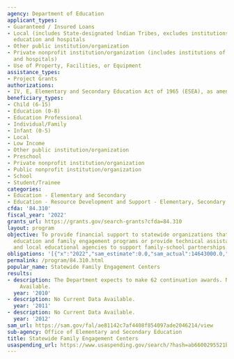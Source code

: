 ```yaml
---
agency: Department of Education
applicant_types:
- Guaranteed / Insured Loans
- Local (includes State-designated lndian Tribes, excludes institutions of higher
  education and hospitals
- Other public institution/organization
- Private nonprofit institution/organization (includes institutions of higher education
  and hospitals)
- Use of Property, Facilities, or Equipment
assistance_types:
- Project Grants
authorizations:
- IV, E, Elementary and Secondary Education Act of 1965 (ESEA), as amended.
beneficiary_types:
- Child (6-15)
- Education (0-8)
- Education Professional
- Individual/Family
- Infant (0-5)
- Local
- Low Income
- Other public institution/organization
- Preschool
- Private nonprofit institution/organization
- Public nonprofit institution/organization
- School
- Student/Trainee
categories:
- Education - Elementary and Secondary
- Education - Resource Development and Support - Elementary, Secondary Education
cfda: '84.310'
fiscal_year: '2022'
grants_url: https://grants.gov/search-grants?cfda=84.310
layout: program
objective: To provide financial support to statewide organizations that conduct parent
  education and family engagement programs or provide technical assistance to State
  and local educational agencies to support family-school partnerships.
obligations: '[{"x":"2022","sam_estimate":0.0,"sam_actual":14643000.0,"usa_spending_actual":14642988.0},{"x":"2023","sam_estimate":19600000.0,"sam_actual":0.0,"usa_spending_actual":18672669.0},{"x":"2024","sam_estimate":19600000.0,"sam_actual":0.0,"usa_spending_actual":0.0}]'
permalink: /program/84.310.html
popular_name: Statewide Family Engagement Centers
results:
- description: The Department expects to make 62 continuation awards. No Current Data
    Available.
  year: '2010'
- description: No Current Data Available.
  year: '2011'
- description: No Current Data Available.
  year: '2012'
sam_url: https://sam.gov/fal/ae81142c7af4408f854097ade2046214/view
sub-agency: Office of Elementary and Secondary Education
title: Statewide Family Engagement Centers
usaspending_url: https://www.usaspending.gov/search/?hash=ab6600295521b0ae64fe41a7d74124a3
---
```

